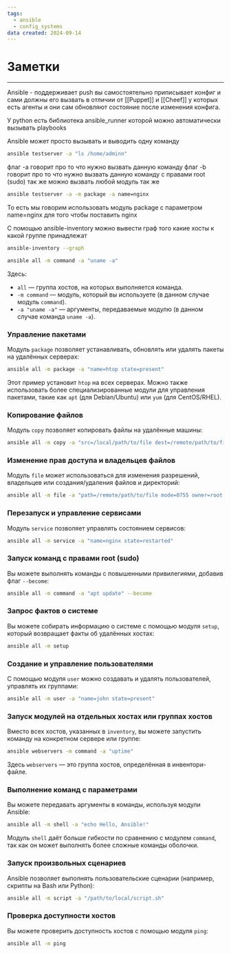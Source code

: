 ```yaml
---
tags:
  - ansible
  - config_systems
data created: 2024-09-14
---
```


# Заметки
---
Ansible - поддерживает push вы самостоятельно приписывает конфиг и сами должны его вызвать в отличии от [[Puppet]] и [[Cheef]] у которых есть агенты и они сам обновляют состояние после изменения конфига. 

У python есть библиотека ansible_runner которой можно автоматически вызывать playbooks


Ansible может просто вызывать и выводить одну команду 
```bash
ansible testserver -a "ls /home/adminn"
```
флаг -a говорит про то что нужно вызвать данную команду
флаг -b говорит про то что нужно вызвать данную команду с правами root (sudo)
так же можно вызвать любой модуль так же 
```bash
ansible testserver -a -m package -a name=nginx
```
То есть мы говорим использовать модуль package с параметром name=nginx для того чтобы поставить nginx

С помощью ansible-inventory можно вывести граф того какие хосты к какой группе принадлежат
```bash
ansible-inventory --graph
```



```bash
ansible all -m command -a "uname -a"
```

Здесь:

- `all` — группа хостов, на которых выполняется команда.
- `-m command` — модуль, который вы используете (в данном случае модуль `command`).
- `-a "uname -a"` — аргументы, передаваемые модулю (в данном случае команда `uname -a`).

### **Управление пакетами**

Модуль `package` позволяет устанавливать, обновлять или удалять пакеты на удалённых серверах:

```bash
ansible all -m package -a "name=htop state=present"
```

Этот пример установит `htop` на всех серверах. Можно также использовать более специализированные модули для управления пакетами, такие как `apt` (для Debian/Ubuntu) или `yum` (для CentOS/RHEL).

###  **Копирование файлов**

Модуль `copy` позволяет копировать файлы на удалённые машины:

```bash
ansible all -m copy -a "src=/local/path/to/file dest=/remote/path/to/file"
```

###  **Изменение прав доступа и владельцев файлов**

Модуль `file` может использоваться для изменения разрешений, владельцев или создания/удаления файлов и директорий:

```bash
ansible all -m file -a "path=/remote/path/to/file mode=0755 owner=root group=root"
```

###  **Перезапуск и управление сервисами**

Модуль `service` позволяет управлять состоянием сервисов:

```bash
ansible all -m service -a "name=nginx state=restarted"
```

###  **Запуск команд с правами root (sudo)**

Вы можете выполнять команды с повышенными привилегиями, добавив флаг `--become`:

```bash
ansible all -m command -a "apt update" --become
```

###  **Запрос фактов о системе**

Вы можете собирать информацию о системе с помощью модуля `setup`, который возвращает факты об удалённых хостах:

```bash
ansible all -m setup
```

###  **Создание и управление пользователями**

С помощью модуля `user` можно создавать и удалять пользователей, управлять их группами:

```bash
ansible all -m user -a "name=john state=present"
```

### **Запуск модулей на отдельных хостах или группах хостов**

Вместо всех хостов, указанных в `inventory`, вы можете запустить команду на конкретном сервере или группе:

```bash
ansible webservers -m command -a "uptime"
```

Здесь `webservers` — это группа хостов, определённая в инвентори-файле.

### **Выполнение команд с параметрами**

Вы можете передавать аргументы в команды, используя модули Ansible:

```bash
ansible all -m shell -a "echo Hello, Ansible!"
```

Модуль `shell` даёт больше гибкости по сравнению с модулем `command`, так как он может выполнять более сложные команды оболочки.

### **Запуск произвольных сценариев**

Ansible позволяет выполнять пользовательские сценарии (например, скрипты на Bash или Python):

```bash
ansible all -m script -a "/path/to/local/script.sh"
```

### **Проверка доступности хостов**

Вы можете проверить доступность хостов с помощью модуля `ping`:

```bash 
ansible all -m ping
```